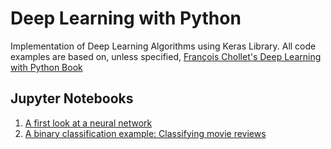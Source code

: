 # Deep Learning with Python
Implementation of Deep Learning Algorithms using Keras Library. All code examples are based on, unless specified, [François Chollet's Deep Learning with Python Book](https://www.manning.com/books/deep-learning-with-python)

## Jupyter Notebooks

1. [A first look at a neural network](https://github.com/andersy005/deep-learning/blob/master/01-A-first-look-at-a-neural-network.ipynb)
2. [A binary classification example: Classifying movie reviews](https://github.com/andersy005/deep-learning/blob/master/02-A-Binary-Classification-Example.ipynb)
